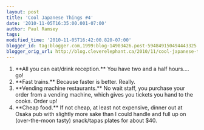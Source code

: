 ```yaml
---
layout: post
title: 'Cool Japanese Things #4'
date: '2010-11-05T16:35:00.001-07:00'
author: Paul Ramsey
tags: 
modified_time: '2010-11-05T16:42:00.820-07:00'
blogger_id: tag:blogger.com,1999:blog-14903426.post-594849150494443325
blogger_orig_url: http://blog.cleverelephant.ca/2010/11/cool-japanese-things-4.html
---
```


<ol><li>**All you can eat/drink reception.** You have two and a half hours.... go!</li><li>**Fast trains.** Because faster is better. Really.</li><li>**Vending machine restaurants.** No wait staff, you purchase your order from a vending machine, which gives you tickets you hand to the cooks. Order up!</li><li>**Cheap food.** If not cheap, at least not expensive, dinner out at Osaka pub with slightly more sake than I could handle and full up on (over-the-moon tasty) snack/tapas plates for about $40.</li></ol><br />

